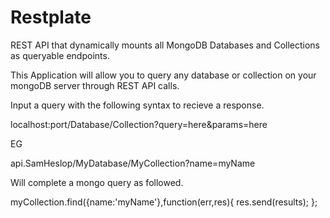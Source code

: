 Restplate
=========

REST API that dynamically mounts all MongoDB Databases and Collections as queryable endpoints.


This Application will allow you to query any database or collection on your mongoDB server through REST API calls.

Input a query with the following syntax to recieve a response.

localhost:port/Database/Collection?query=here&params=here


EG

api.SamHeslop/MyDatabase/MyCollection?name=myName

Will complete a mongo query as followed.

myCollection.find({name:'myName'},function(err,res){
  res.send(results);
};
